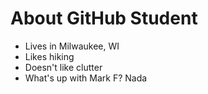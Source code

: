 # About GitHub Student

- Lives in Milwaukee, WI
- Likes hiking
- Doesn't like clutter
- What's up with Mark F? Nada
